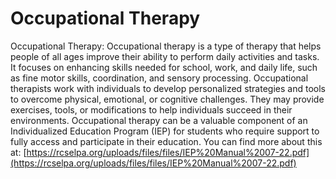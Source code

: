 # Occupational Therapy
Occupational Therapy: Occupational therapy is a type of therapy that helps people of all ages improve their ability to perform daily activities and tasks. It focuses on enhancing skills needed for school, work, and daily life, such as fine motor skills, coordination, and sensory processing. Occupational therapists work with individuals to develop personalized strategies and tools to overcome physical, emotional, or cognitive challenges. They may provide exercises, tools, or modifications to help individuals succeed in their environments. Occupational therapy can be a valuable component of an Individualized Education Program (IEP) for students who require support to fully access and participate in their education.
You can find more about this at: [https://rcselpa.org/uploads/files/files/IEP%20Manual%2007-22.pdf](https://rcselpa.org/uploads/files/files/IEP%20Manual%2007-22.pdf)